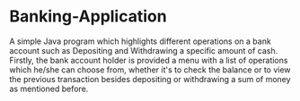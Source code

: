 # Banking-Application

A simple Java program which highlights different operations on a bank account such as Depositing and Withdrawing a specific amount of cash. Firstly, the bank account holder is provided a menu with a list of operations which he/she can choose from, whether it's to check the balance or to view the previous transaction besides depositing or withdrawing a sum of money as mentioned before.
